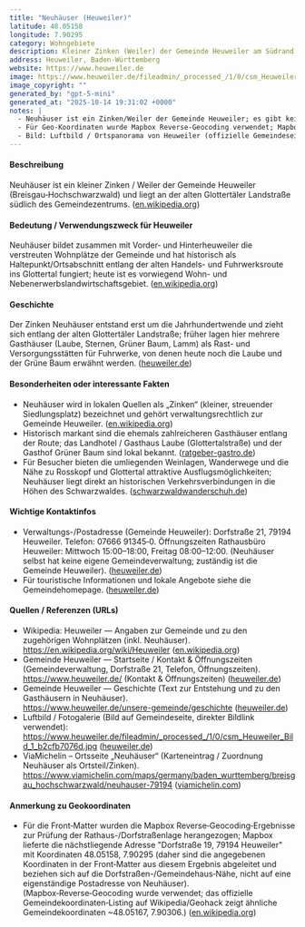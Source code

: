 ```yaml
---
title: "Neuhäuser (Heuweiler)"
latitude: 48.05158
longitude: 7.90295
category: Wohngebiete
description: Kleiner Zinken (Weiler) der Gemeinde Heuweiler am Südrand des Glottertals.
address: Heuweiler, Baden-Württemberg
website: https://www.heuweiler.de
image: https://www.heuweiler.de/fileadmin/_processed_/1/0/csm_Heuweiler_Bild_1_b2cfb7076d.jpg
image_copyright: ""
generated_by: "gpt-5-mini"
generated_at: "2025-10-14 19:31:02 +0000"
notes: |
  - Neuhäuser ist ein Zinken/Weiler der Gemeinde Heuweiler; es gibt keine eigenständige Gemeindeverwaltung/Postadresse für Neuhäuser – offizielle Verwaltung und Postanschrift liegen in Heuweiler (siehe Gemeindeangaben). Quelle für die Gemeindeadresse: Gemeindeverwaltung Heuweiler.
  - Für Geo-Koordinaten wurde Mapbox Reverse-Geocoding verwendet; Mapbox lieferte als nächstliegende Hausadresse "Dorfstraße 19, 79194 Heuweiler" mit Koordinaten 48.05158, 7.90295 (daher sind die angegebenen Koordinaten in der Front-Matter aus Mapbox-Ergebnis abgeleitet und betreffen die Rathaus-/Dorfstraßennähe, nicht eine eigene Postadresse von Neuhäuser).
  - Bild: Luftbild / Ortspanorama von Heuweiler (offizielle Gemeindeseite). Direkter Bildlink geprüft (siehe image-Feld).
---
```


#### Beschreibung
Neuhäuser ist ein kleiner Zinken / Weiler der Gemeinde Heuweiler (Breisgau‑Hochschwarzwald) und liegt an der alten Glottertäler Landstraße südlich des Gemeindezentrums. ([en.wikipedia.org](https://en.wikipedia.org/wiki/Heuweiler))

#### Bedeutung / Verwendungszweck für Heuweiler
Neuhäuser bildet zusammen mit Vorder‑ und Hinterheuweiler die verstreuten Wohnplätze der Gemeinde und hat historisch als Haltepunkt/Ortsabschnitt entlang der alten Handels- und Fuhrwerksroute ins Glottertal fungiert; heute ist es vorwiegend Wohn- und Nebenerwerbslandwirtschaftsgebiet. ([en.wikipedia.org](https://en.wikipedia.org/wiki/Heuweiler))

#### Geschichte
Der Zinken Neuhäuser entstand erst um die Jahrhundertwende und zieht sich entlang der alten Glottertäler Landstraße; früher lagen hier mehrere Gasthäuser (Laube, Sternen, Grüner Baum, Lamm) als Rast- und Versorgungsstätten für Fuhrwerke, von denen heute noch die Laube und der Grüne Baum erwähnt werden. ([heuweiler.de](https://www.heuweiler.de/unsere-gemeinde/geschichte?utm_source=openai))

#### Besonderheiten oder interessante Fakten
- Neuhäuser wird in lokalen Quellen als „Zinken“ (kleiner, streuender Siedlungsplatz) bezeichnet und gehört verwaltungsrechtlich zur Gemeinde Heuweiler. ([en.wikipedia.org](https://en.wikipedia.org/wiki/Heuweiler))  
- Historisch markant sind die ehemals zahlreicheren Gasthäuser entlang der Route; das Landhotel / Gasthaus Laube (Glottertalstraße) und der Gasthof Grüner Baum sind lokal bekannt. ([ratgeber-gastro.de](https://www.ratgeber-gastro.de/stadt/heuweiler/profil/landhotel-laube-hotel/?utm_source=openai))  
- Für Besucher bieten die umliegenden Weinlagen, Wanderwege und die Nähe zu Rosskopf und Glottertal attraktive Ausflugsmöglichkeiten; Neuhäuser liegt direkt an historischen Verkehrsverbindungen in die Höhen des Schwarzwaldes. ([schwarzwaldwanderschuh.de](https://schwarzwaldwanderschuh.de/map/v/item/1247/?utm_source=openai))

#### Wichtige Kontaktinfos
- Verwaltungs-/Postadresse (Gemeinde Heuweiler): Dorfstraße 21, 79194 Heuweiler. Telefon: 07666 91345‑0. Öffnungszeiten Rathausbüro Heuweiler: Mittwoch 15:00–18:00, Freitag 08:00–12:00. (Neuhäuser selbst hat keine eigene Gemeindeverwaltung; zuständig ist die Gemeinde Heuweiler). ([heuweiler.de](https://www.heuweiler.de/))  
- Für touristische Informationen und lokale Angebote siehe die Gemeindehomepage. ([heuweiler.de](https://www.heuweiler.de/))

#### Quellen / Referenzen (URLs)
- Wikipedia: Heuweiler — Angaben zur Gemeinde und zu den zugehörigen Wohnplätzen (inkl. Neuhäuser).  
  https://en.wikipedia.org/wiki/Heuweiler ([en.wikipedia.org](https://en.wikipedia.org/wiki/Heuweiler))
- Gemeinde Heuweiler — Startseite / Kontakt & Öffnungszeiten (Gemeindeverwaltung, Dorfstraße 21, Telefon, Öffnungszeiten).  
  https://www.heuweiler.de/ (Kontakt & Öffnungszeiten) ([heuweiler.de](https://www.heuweiler.de/))
- Gemeinde Heuweiler — Geschichte (Text zur Entstehung und zu den Gasthäusern in Neuhäuser).  
  https://www.heuweiler.de/unsere-gemeinde/geschichte ([heuweiler.de](https://www.heuweiler.de/unsere-gemeinde/geschichte?utm_source=openai))
- Luftbild / Fotogalerie (Bild auf Gemeindeseite, direkter Bildlink verwendet):  
  https://www.heuweiler.de/fileadmin/_processed_/1/0/csm_Heuweiler_Bild_1_b2cfb7076d.jpg ([heuweiler.de](https://www.heuweiler.de/fileadmin/_processed_/1/0/csm_Heuweiler_Bild_1_b2cfb7076d.jpg))
- ViaMichelin – Ortsseite „Neuhäuser“ (Karteneintrag / Zuordnung Neuhäuser als Ortsteil/Zinken).  
  https://www.viamichelin.com/maps/germany/baden_wurttemberg/breisgau_hochschwarzwald/neuhauser-79194 ([viamichelin.com](https://www.viamichelin.com/maps/germany/baden_wurttemberg/breisgau_hochschwarzwald/neuhauser-79194))

#### Anmerkung zu Geokoordinaten
- Für die Front‑Matter wurden die Mapbox Reverse‑Geocoding‑Ergebnisse zur Prüfung der Rathaus-/Dorfstraßenlage herangezogen; Mapbox lieferte die nächstliegende Adresse "Dorfstraße 19, 79194 Heuweiler" mit Koordinaten 48.05158, 7.90295 (daher sind die angegebenen Koordinaten in der Front‑Matter aus diesem Ergebnis abgeleitet und beziehen sich auf die Dorfstraßen-/Gemeindehaus‑Nähe, nicht auf eine eigenständige Postadresse von Neuhäuser). (Mapbox‑Reverse‑Geocoding wurde verwendet; das offizielle Gemeindekoordinaten‑Listing auf Wikipedia/Geohack zeigt ähnliche Gemeindekoordinaten ~48.05167, 7.90306.) ([en.wikipedia.org](https://en.wikipedia.org/wiki/Heuweiler))